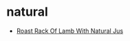 # natural

 * [Roast Rack Of Lamb With Natural Jus](index/r/roast-rack-of-lamb-with-natural-jus-51120020.json)
